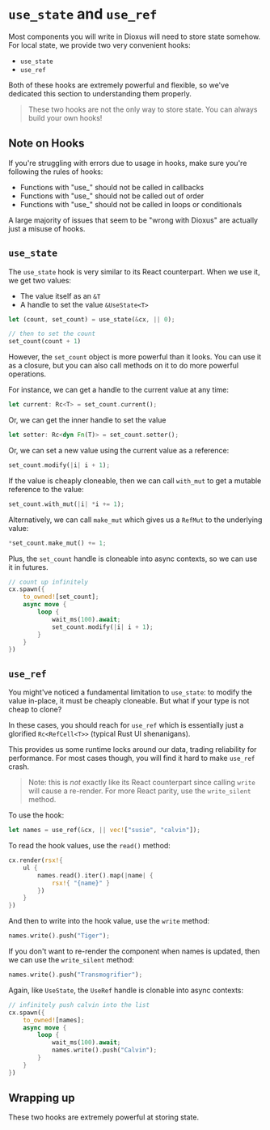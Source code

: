 # `use_state` and `use_ref`

Most components you will write in Dioxus will need to store state somehow. For local state, we provide two very convenient hooks:

- `use_state`
- `use_ref`

Both of these hooks are extremely powerful and flexible, so we've dedicated this section to understanding them properly.

> These two hooks are not the only way to store state. You can always build your own hooks!

## Note on Hooks

If you're struggling with errors due to usage in hooks, make sure you're following the rules of hooks:

- Functions with "use_" should not be called in callbacks
- Functions with "use_" should not be called out of order
- Functions with "use_" should not be called in loops or conditionals

A large majority of issues that seem to be "wrong with Dioxus" are actually just a misuse of hooks.

## `use_state`

The `use_state` hook is very similar to its React counterpart. When we use it, we get two values: 

- The value itself as an `&T`
- A handle to set the value `&UseState<T>`

```rust
let (count, set_count) = use_state(&cx, || 0);

// then to set the count
set_count(count + 1)
```

However, the `set_count` object is more powerful than it looks. You can use it as a closure, but you can also call methods on it to do more powerful operations.

For instance, we can get a handle to the current value at any time:

```rust
let current: Rc<T> = set_count.current();
```

Or, we can get the inner handle to set the value

```rust
let setter: Rc<dyn Fn(T)> = set_count.setter();
```

Or, we can set a new value using the current value as a reference:

```rust
set_count.modify(|i| i + 1);
```

If the value is cheaply cloneable, then we can call `with_mut` to get a mutable reference to the value:

```rust
set_count.with_mut(|i| *i += 1);
```

Alternatively, we can call `make_mut` which gives us a `RefMut` to the underlying value:

```rust
*set_count.make_mut() += 1;
```

Plus, the `set_count` handle is cloneable into async contexts, so we can use it in futures.

```rust
// count up infinitely
cx.spawn({
    to_owned![set_count]; 
    async move {
        loop {
            wait_ms(100).await;
            set_count.modify(|i| i + 1);
        }
    }
})
```

## `use_ref`

You might've noticed a fundamental limitation to `use_state`: to modify the value in-place, it must be cheaply cloneable. But what if your type is not cheap to clone?

In these cases, you should reach for `use_ref` which is essentially just a glorified `Rc<RefCell<T>>` (typical Rust UI shenanigans).

This provides us some runtime locks around our data, trading reliability for performance. For most cases though, you will find it hard to make `use_ref` crash.

> Note: this is *not* exactly like its React counterpart since calling `write` will cause a re-render. For more React parity, use the `write_silent` method.

To use the hook:

```rust
let names = use_ref(&cx, || vec!["susie", "calvin"]);
```

To read the hook values, use the `read()` method:

```rust
cx.render(rsx!{
    ul {
        names.read().iter().map(|name| {
            rsx!{ "{name}" }
        })
    }
})
```

And then to write into the hook value, use the `write` method:

```rust
names.write().push("Tiger");
```

If you don't want to re-render the component when names is updated, then we can use the `write_silent` method:

```rust
names.write().push("Transmogrifier");
```

Again, like `UseState`, the `UseRef` handle is clonable into async contexts:


```rust
// infinitely push calvin into the list
cx.spawn({
    to_owned![names]; 
    async move {
        loop {
            wait_ms(100).await;
            names.write().push("Calvin");
        }
    }
})
```


## Wrapping up

These two hooks are extremely powerful at storing state.
